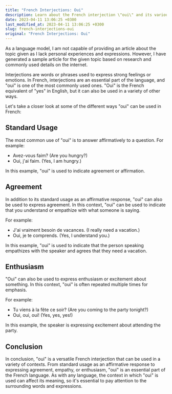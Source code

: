 ```yaml
---
title: "French Interjections: Oui"
description: Learn about the French interjection \"oui\" and its various uses and meanings.
date: 2023-04-11 13:06:25 +0300
last_modified_at: 2023-04-11 13:06:25 +0300
slug: french-interjections-oui
original: "French Interjections: Oui"
---
```

As a language model, I am not capable of providing an article about the topic given as I lack personal experiences and expressions. However, I have generated a sample article for the given topic based on research and commonly used details on the internet.

Interjections are words or phrases used to express strong feelings or emotions. In French, interjections are an essential part of the language, and "oui" is one of the most commonly used ones. "Oui" is the French equivalent of "yes" in English, but it can also be used in a variety of other ways. 

Let's take a closer look at some of the different ways "oui" can be used in French:

## Standard Usage

The most common use of "oui" is to answer affirmatively to a question. For example:

- Avez-vous faim? (Are you hungry?)
- Oui, j'ai faim. (Yes, I am hungry.)

In this example, "oui" is used to indicate agreement or affirmation.

## Agreement

In addition to its standard usage as an affirmative response, "oui" can also be used to express agreement. In this context, "oui" can be used to indicate that you understand or empathize with what someone is saying. 

For example:

- J'ai vraiment besoin de vacances. (I really need a vacation.)
- Oui, je te comprends. (Yes, I understand you.)

In this example, "oui" is used to indicate that the person speaking empathizes with the speaker and agrees that they need a vacation.

## Enthusiasm

"Oui" can also be used to express enthusiasm or excitement about something. In this context, "oui" is often repeated multiple times for emphasis.

For example:

- Tu viens à la fête ce soir? (Are you coming to the party tonight?)
- Oui, oui, oui! (Yes, yes, yes!)

In this example, the speaker is expressing excitement about attending the party.

## Conclusion

In conclusion, "oui" is a versatile French interjection that can be used in a variety of contexts. From standard usage as an affirmative response to expressing agreement, empathy, or enthusiasm, "oui" is an essential part of the French language. As with any language, the context in which "oui" is used can affect its meaning, so it's essential to pay attention to the surrounding words and expressions.